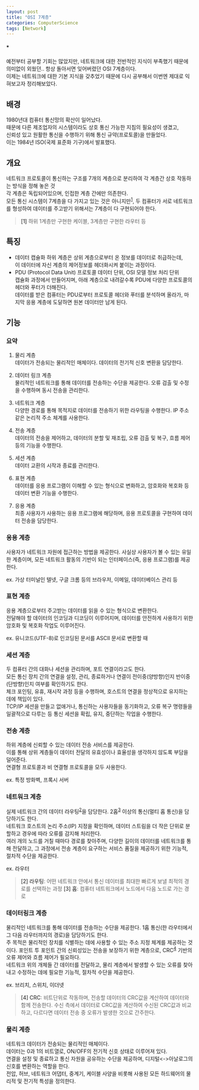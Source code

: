 ```yaml
---
layout: post
title: "OSI 7계층"
categories: ComputerScience
tags: [Network]
---
```


#### *
예전부터 공부할 기회는 많았지만, 네트워크에 대한 전반적인 지식이 부족했기 때문에 의미없이 외웠던.. 항상 돌아서면 잊어버렸던 OSI 7계층이다.\
이제는 네트워크에 대한 기본 지식을 갖추었기 때문에 다시 공부해서 이번엔 제대로 익혀보고자 정리해보았다.

## 배경

1980년대 컴퓨터 통신망의 확산이 일어났다.\
때문에 다른 제조업자의 시스템이라도 상호 통신 가능한 지침의 필요성이 생겼고,\
신뢰성 있고 원활한 통신을 수행하기 위해 통신 규약(프로토콜)을 만들었다.\
이는 1984년 ISO(국제 표준화 기구)에서 발표했다.

## 개요

네트워크 프로토콜이 통신하는 구조를 7개의 계층으로 분리하여 각 계층간 상호 작동하는 방식을 정해 놓은 것\
각 계층은 독립되어있으며, 인접한 계층 간에만 의존한다.\
모든 통신 시스템이 7계층을 다 가지고 있는 것은 아니지만<sup>[1](#footnote_1)</sup>, 두 컴퓨터가 서로 네트워크를 형성하여 데이터를 주고받기 위해서는 7계층이 다 구현되어야 한다.

> <a name="footnote_1">[1]</a> 하위 1계층만 구현한 케이블, 3계층만 구현한 라우터 등

## 특징

- 데이터 캡슐화
하위 계층은 상위 계층으로부터 온 정보를 데이터로 취급하는데,\
이 데이터에 자신 계층의 제어정보를 헤더화시켜 붙이는 과정이다.
- PDU (Protocol Data Unit)
프로토콜 데이터 단위, OSI 모델 정보 처리 단위\
캡슐화 과정에서 만들어지며, 아래 계층으로 내려갈수록 PDU에 다양한 프로토콜의 헤더와 푸터가 더해진다.\
데이터를 받은 컴퓨터는 PDU로부터 프로토콜 헤더와 푸터를 분석하며 올라가, 마지막 응용 계층에 도달하면 원본 데이터만 남게 된다.

## 기능

### 요약


1. 물리 계층\
데이터가 전송되는 물리적인 매체이다. 데이터의 전기적 신호 변환을 담당한다.

2. 데이터 링크 계층\
물리적인 네트워크를 통해 데이터를 전송하는 수단을 제공한다. 오류 검출 및 수정을 수행하며 동시 전송을 관리한다.

3. 네트워크 계층\
다양한 경로를 통해 목적지로 데이터를 전송하기 위한 라우팅을 수행한다. IP 주소같은 논리적 주소 체계를 사용한다.

4. 전송 계층\
데이터의 전송을 제어하고, 데이터의 분할 및 재조립, 오류 검출 및 복구, 흐름 제어 등의 기능을 수행한다.

5. 세션 계층\
데이터 교환의 시작과 종료를 관리한다.

6. 표현 계층\
데이터를 응용 프로그램이 이해할 수 있는 형식으로 변화하고, 암호화와 복호화 등 데이터 변환 기능을 수행한다.

7. 응용 계층\
최종 사용자가 사용하는 응용 프로그램에 해당하며, 응용 프로토콜을 구현하여 데이터 전송을 담당한다.

### 응용 계층

사용자가 네트워크 자원에 접근하는 방법을 제공한다. 사실상 사용자가 볼 수 있는 유일한 계층이며, 모든 네트워크 활동의 기반이 되는 인터페이스(즉, 응용 프로그램)를 제공한다.

ex. 가상 터미널인 텔넷, 구글 크롬 등의 브라우저, 이메일, 데이터베이스 관리 등

### 표현 계층

응용 계층으로부터 주고받는 데이터를 읽을 수 있는 형식으로 변환한다.\
전달해야 할 데이터의 인코딩과 디코딩이 이루어지며, 데이터를 안전하게 사용하기 위한 암호화 및 복호화 작업도 이루어진다.

ex. 유니코드(UTF-8)로 인코딩된 문서를 ASCII 문서로 변환할 때

### 세션 계층

두 컴퓨터 간의 대화나 세션을 관리하며, 포트 연결이라고도 한다.\
모든 통신 장치 간의 연결을 설정, 관리, 종료하거나 연결이 전이중(양방향)인지 반이중(단방향)인지 여부를 확인하기도 한다.\
체크 포인팅, 유휴, 재시작 과정 등을 수행하며, 호스트의 연결을 정상적으로 유지하는 데에 책임이 있다.\
TCP/IP 세션을 만들고 없애거나, 통신하는 사용자들을 동기화하고, 오류 복구 명령들을 일괄적으로 다루는 등 통신 세션을 확립, 유지, 중단하는 작업을 수행한다.

### 전송 계층

하위 계층에 신뢰할 수 있는 데이터 전송 서비스를 제공한다.\
이를 통해 상위 계층들이 데이터 전달의 유효성이나 효율성을 생각하지 않도록 부담을 덜어준다.\
연결형 프로토콜과 비 연결형 프로토콜을 모두 사용한다.

ex. 특정 방화벽, 프록시 서버

### 네트워크 계층

실제 네트워크 간의 데이터 라우팅<sup>[2](#footnote_2)</sup>을 담당한다. 2홉<sup>[3](#footnote_3)</sup> 이상의 통신(멀티 홉 통신)을 담당하기도 한다.\
네트워크 호스트의 논리 주소(IP) 지정을 확인하며, 데이터 스트림을 더 작은 단위로 분할하고 경우에 따라 오류를 감지해 처리한다.\
여러 개의 노드를 거칠 때마다 경로를 찾아주며, 다양한 길이의 데이터를 네트워크를 통해 전달하고, 그 과정에서 전송 계층이 요구하는 서비스 품질을 제공하기 위한 기능적, 절차적 수단을 제공한다.

ex. 라우터

> <a name="footnote_2">[2] 라우팅</a>: 어떤 네트워크 안에서 통신 데이터를 최대한 빠르게 보낼 최적의 경로를 선택하는 과정
<a name="footnote_3">[3] 홉</a>: 컴퓨터 네트워크에서 노드에서 다음 노드로 가는 경로

### 데이터링크 계층

물리적인 네트워크를 통해 데이터를 전송하는 수단을 제공한다. 1홉 통신(한 라우터에서 그 다음 라우터까지의 경로)을 담당하기도 한다.\
주 목적은 물리적인 장치를 식별하는 데에 사용할 수 있는 주소 지정 체계를 제공하는 것이다.
포인트 투 포인트 간의 신뢰성있는 전송을 보장하기 위한 계층으로, CRC<sup>[4](#footnote_4)</sup> 기반의 오류 제어와 흐름 제어가 필요하다.\
네트워크 위의 개체들 간 데이터를 전달하고, 물리 계층에서 발생할 수 있는 오류를 찾아내고 수정하는 데에 필요한 기능적, 절차적 수단을 제공한다.

ex. 브리치, 스위치, 이더넷

> <a name="footnote_4">[4] CRC</a>: 비트단위로 작동하며, 전송할 데이터의 CRC값을 계산하여 데이터와 함께 전송한다. 수신 측에서 데이터로 CRC값을 계산하여 수신된 CRC값과 비교하고, 다르다면 데이터 전송 중 오류가 발생한 것으로 간주한다.

### 물리 계층

네트워크 데이터가 전송되는 물리적인 매체이다.\
데이터는 0과 1의 비트열로, ON/OFF의 전기적 신호 상태로 이루어져 있다.\
연결을 설정 및 종료하고 통신 자원을 공유하는 수단을 제공하며, 디지털<->아날로그의 신호를 변환하는 역할을 한다.\
전압, 허브, 네트워크 어댑터, 중계기, 케이블 사양을 비롯해 사용된 모든 하드웨어의 물리적 및 전기적 특성을 정의한다.